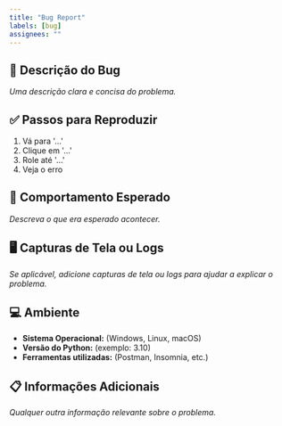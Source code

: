 ```yaml
---
title: "Bug Report"
labels: [bug]
assignees: ""
---
```


## 🐛 Descrição do Bug

_Uma descrição clara e concisa do problema._

## ✅ Passos para Reproduzir

1. Vá para '...'
2. Clique em '...'
3. Role até '...'
4. Veja o erro

## 📌 Comportamento Esperado

_Descreva o que era esperado acontecer._

## 🖥️ Capturas de Tela ou Logs

_Se aplicável, adicione capturas de tela ou logs para ajudar a explicar o problema._

## 💻 Ambiente

- **Sistema Operacional:** (Windows, Linux, macOS)
- **Versão do Python:** (exemplo: 3.10)
- **Ferramentas utilizadas:** (Postman, Insomnia, etc.)

## 📋 Informações Adicionais

_Qualquer outra informação relevante sobre o problema._
